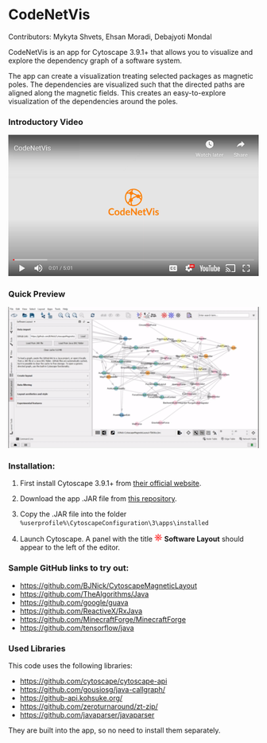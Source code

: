 
# CodeNetVis

Contributors: Mykyta Shvets, Ehsan Moradi, Debajyoti Mondal

CodeNetVis is an app for Cytoscape 3.9.1+ that allows you to
visualize and explore the dependency graph of a software
system.

The app can create a visualization treating
selected packages as magnetic poles. The dependencies are
visualized such that the directed paths are aligned along
the magnetic fields. This creates an easy-to-explore
visualization of the dependencies around the poles.



### Introductory Video

[![Introduction to CodeNetVis](youtube-video.png)](https://youtu.be/aC_zvUjOr8A?t=0s "Introduction to CodeNetVis")

### Quick Preview

<img src="CodeNetVis.gif" width="800" alt="Preview gif of CodeNetVis"> 


### Installation:

1. First install Cytoscape 3.9.1+ from [their official website](https://cytoscape.org/).

2. Download the app .JAR file from 
[this repository](https://github.com/BJNick/CytoscapeMagneticLayout/raw/master/target/magnetic-layout-1.0-SNAPSHOT.jar).

3. Copy the .JAR file into the folder
`%userprofile%\CytoscapeConfiguration\3\apps\installed`

4. Launch Cytoscape. A panel with the title ![Icon](src/main/resources/icons/add_pole_N_icon_16.png) **Software Layout**
should appear to the left of the editor.


### Sample GitHub links to try out:

- https://github.com/BJNick/CytoscapeMagneticLayout
- https://github.com/TheAlgorithms/Java
- https://github.com/google/guava
- https://github.com/ReactiveX/RxJava
- https://github.com/MinecraftForge/MinecraftForge
- https://github.com/tensorflow/java

### Used Libraries

This code uses the following libraries:

- https://github.com/cytoscape/cytoscape-api
- https://github.com/gousiosg/java-callgraph/
- https://github-api.kohsuke.org/
- https://github.com/zeroturnaround/zt-zip/
- https://github.com/javaparser/javaparser

They are built into the app, so no need to install them separately.



